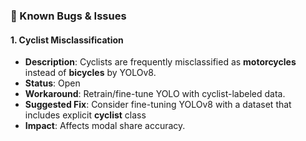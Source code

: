 ### 🐞 Known Bugs & Issues

#### 1. Cyclist Misclassification

* **Description**: Cyclists are frequently misclassified as **motorcycles** instead of **bicycles** by YOLOv8.
* **Status**: Open
* **Workaround**: Retrain/fine-tune YOLO with cyclist-labeled data.
* **Suggested Fix**: Consider fine-tuning YOLOv8 with a dataset that includes explicit **cyclist** class 
* **Impact**: Affects modal share accuracy.
